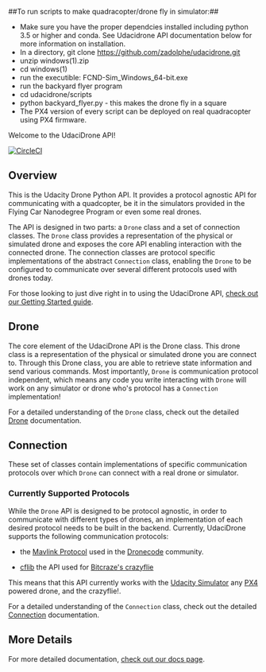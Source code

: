 ##To run scripts to make quadracopter/drone fly in simulator:##
- Make sure you have the proper dependcies installed including python 3.5 or higher and conda. See Udacidrone API documentation below for more information on installation.
- In a directory, git clone https://github.com/zadolphe/udacidrone.git 
- unzip windows(1).zip
- cd windows(1)
- run the executible: FCND-Sim_Windows_64-bit.exe
- run the backyard flyer program
- cd udacidrone/scripts  
- python backyard_flyer.py - this makes the drone fly in a square
- The PX4 version of every script can be deployed on real quadracopter using PX4 firmware. 
 

Welcome to the UdaciDrone API!

[![CircleCI](https://circleci.com/gh/udacity/udacidrone.svg?style=svg)](https://circleci.com/gh/udacity/udacidrone)

## Overview ##

This is the Udacity Drone Python API. It provides a protocol agnostic API for communicating with a quadcopter, be it in the simulators provided in the Flying Car Nanodegree Program or even some real drones.

The API is designed in two parts: a `Drone` class and a set of connection classes.  The `Drone` class provides a representation of the physical or simulated drone and exposes the core API enabling interaction with the connected drone.  The connection classes are protocol specific implementations of the abstract `Connection` class, enabling the `Drone` to be configured to communicate over several different protocols used with drones today.

For those looking to just dive right in to using the UdaciDrone API, [check out our Getting Started guide](https://udacity.github.io/udacidrone/docs/getting-started.html).

## Drone ##

The core element of the UdaciDrone API is the Drone class.  This drone class is a representation of the physical or simulated drone you are connect to.  Through this Drone class, you are able to retrieve state information and send various commands.  Most importantly, `Drone` is communication protocol independent, which means any code you write interacting with `Drone` will work on any simulator or drone who's protocol has a `Connection` implementation!

For a detailed understanding of the `Drone` class, check out the detailed [Drone](https://udacity.github.io/udacidrone/docs/drone-api.html) documentation.

## Connection ##

These set of classes contain implementations of specific communication protocols over which `Drone` can connect with a real drone or simulator.

### Currently Supported Protocols ###

While the `Drone` API is designed to be protocol agnostic, in order to communicate with different types of drones, an implementation of each desired protocol needs to be built in the backend.  Currently, UdaciDrone supports the following communication protocols:

 - the [Mavlink Protocol](https://mavlink.io/en/) used in the [Dronecode](https://www.dronecode.org/) community.

 - [cflib](https://github.com/bitcraze/crazyflie-lib-python) the API used for [Bitcraze's crazyflie](https://www.bitcraze.io/crazyflie-2/)

This means that this API currently works with the [Udacity Simulator](https://github.com/udacity/FCND-Simulator-Releases/releases/tag/0.0.1) any [PX4](http://px4.io/) powered drone, and the crazyflie!.

For a detailed understanding of the `Connection` class, check out the detailed [Connection](https://udacity.github.io/udacidrone/docs/connection-api.html) documentation.

## More Details ##

For more detailed documentation, [check out our docs page](https://udacity.github.io/udacidrone/).
